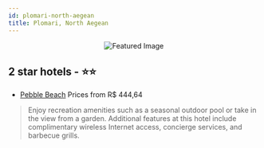```yaml
---
id: plomari-north-aegean
title: Plomari, North Aegean
---
```


<center><img src="https://i.travelapi.com/hotels/13000000/12320000/12319200/12319128/e2dd501e_z.jpg" alt="Featured Image" /></center>


##  2 star hotels - ⭐️⭐️

-    [Pebble Beach](https://us.hurb.com/hotels/plomari/pebble-beach-JNP-JP704122?cmp=18055) Prices from R$ 444,64
   > Enjoy recreation amenities such as a seasonal outdoor pool or take in the view from a garden. Additional features at this hotel include complimentary wireless Internet access, concierge services, and barbecue grills.
